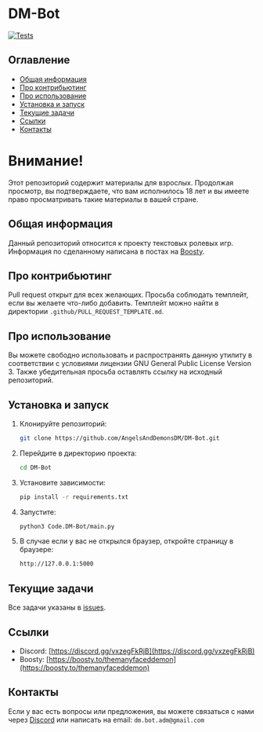 # DM-Bot

[![Tests](https://github.com/AngelsAndDemonsDM/DM-Bot/actions/workflows/unittest.yml/badge.svg?branch=master)](https://github.com/AngelsAndDemonsDM/DM-Bot/actions/workflows/unittest.yml)

## Оглавление
- [Общая информация](#общая-информация)
- [Про контрибьютинг](#про-контрибьютинг)
- [Про использование](#про-использование)
- [Установка и запуск](#установка-и-запуск)
- [Текущие задачи](#текущие-задачи)
- [Ссылки](#ссылки)
- [Контакты](#контакты)

# Внимание!
Этот репозиторий содержит материалы для взрослых. Продолжая просмотр, вы подтверждаете, что вам исполнилось 18 лет и вы имеете право просматривать такие материалы в вашей стране.

## Общая информация
Данный репозиторий относится к проекту текстовых ролевых игр. Информация по сделанному написана в постах на [Boosty](https://boosty.to/themanyfaceddemon).

## Про контрибьютинг
Pull request открыт для всех желающих. Просьба соблюдать темплейт, если вы желаете что-либо добавить. Темплейт можно найти в директории `.github/PULL_REQUEST_TEMPLATE.md`.

## Про использование
Вы можете свободно использовать и распространять данную утилиту в соответствии с условиями лицензии GNU General Public License Version 3. Также убедительная просьба оставлять ссылку на исходный репозиторий.

## Установка и запуск
1. Клонируйте репозиторий:
    ```sh
    git clone https://github.com/AngelsAndDemonsDM/DM-Bot.git
    ```

2. Перейдите в директорию проекта:
    ```sh
    cd DM-Bot
    ```

3. Установите зависимости:
    ```sh
    pip install -r requirements.txt
    ```

4. Запустите:
    ```sh
    python3 Code.DM-Bot/main.py
    ```

5. В случае если у вас не открылся браузер, откройте страницу в браузере: 
    ```sh
    http://127.0.0.1:5000
    ```

## Текущие задачи
Все задачи указаны в [issues](https://github.com/AngelsAndDemonsDM/DM-Bot/issues).

## Ссылки
- Discord: [https://discord.gg/vxzegFkRjB](https://discord.gg/vxzegFkRjB)  
- Boosty: [https://boosty.to/themanyfaceddemon](https://boosty.to/themanyfaceddemon)

## Контакты
Если у вас есть вопросы или предложения, вы можете связаться с нами через [Discord](https://discord.gg/vxzegFkRjB) или написать на email: `dm.bot.adm@gmail.com`
